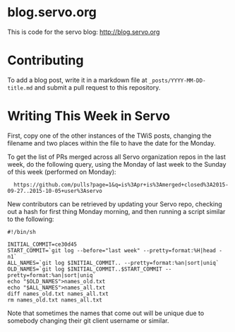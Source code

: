 # blog.servo.org

This is code for the servo blog: http://blog.servo.org

# Contributing

To add a blog post, write it in a markdown file at `_posts/YYYY-MM-DD-title.md`
and submit a pull request to this repository.

# Writing This Week in Servo

First, copy one of the other instances of the TWiS posts, changing the filename and two
places within the file to have the date for the Monday.

To get the list of PRs merged across all Servo organization repos in the last week, do the following query, using
the Monday of last week to the Sunday of this week (performed on Monday):
```
  https://github.com/pulls?page=1&q=is%3Apr+is%3Amerged+closed%3A2015-09-27..2015-10-05+user%3Aservo
```

New contributors can be retrieved by updating your Servo repo, checking out a hash for first thing
Monday morning, and then running a script similar to the following:

```
#!/bin/sh

INITIAL_COMMIT=ce30d45
START_COMMIT=`git log --before="last week" --pretty=format:%H|head -n1`
ALL_NAMES=`git log $INITIAL_COMMIT.. --pretty=format:%an|sort|uniq`
OLD_NAMES=`git log $INITIAL_COMMIT..$START_COMMIT --pretty=format:%an|sort|uniq`
echo "$OLD_NAMES">names_old.txt
echo "$ALL_NAMES">names_all.txt
diff names_old.txt names_all.txt
rm names_old.txt names_all.txt
```

Note that sometimes the names that come out will be unique due to somebody changing their
git client username or similar.
